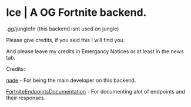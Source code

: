 # Ice | A OG Fortnite backend.

.gg/junglefn (this backend isnt used on jungle)

Please give credits, if you skid this I will find you.

And please leave my credits in Emergancy Notices or at least in the news tab.

Credits:

[nade](https://github.com/gn1e) - For being the main developer on this backend.

[FortniteEndpointsDocumentation](https://github.com/LeleDerGrasshalmi/FortniteEndpointsDocumentation) - For documenting alot of endpoints and their responses.
